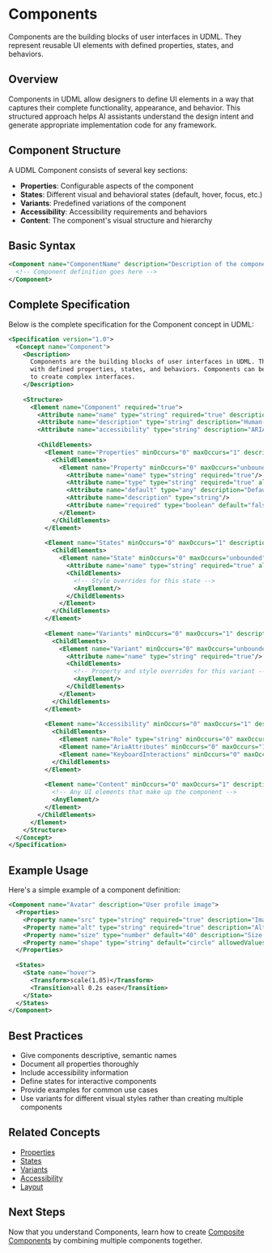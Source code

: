 # Components

Components are the building blocks of user interfaces in UDML. They represent reusable UI elements with defined properties, states, and behaviors.

## Overview

Components in UDML allow designers to define UI elements in a way that captures their complete functionality, appearance, and behavior. This structured approach helps AI assistants understand the design intent and generate appropriate implementation code for any framework.

## Component Structure

A UDML Component consists of several key sections:

- **Properties**: Configurable aspects of the component
- **States**: Different visual and behavioral states (default, hover, focus, etc.)
- **Variants**: Predefined variations of the component
- **Accessibility**: Accessibility requirements and behaviors
- **Content**: The component's visual structure and hierarchy

## Basic Syntax

```xml
<Component name="ComponentName" description="Description of the component">
  <!-- Component definition goes here -->
</Component>
```

## Complete Specification

Below is the complete specification for the Component concept in UDML:

```xml
<Specification version="1.0">
  <Concept name="Component">
    <Description>
      Components are the building blocks of user interfaces in UDML. They represent reusable UI elements
      with defined properties, states, and behaviors. Components can be composed of other components
      to create complex interfaces.
    </Description>
    
    <Structure>
      <Element name="Component" required="true">
        <Attribute name="name" type="string" required="true" description="Unique identifier for the component"/>
        <Attribute name="description" type="string" description="Human-readable description of the component's purpose"/>
        <Attribute name="accessibility" type="string" description="ARIA role or accessibility information"/>
        
        <ChildElements>
          <Element name="Properties" minOccurs="0" maxOccurs="1" description="Defines configurable aspects of the component">
            <ChildElements>
              <Element name="Property" minOccurs="0" maxOccurs="unbounded">
                <Attribute name="name" type="string" required="true"/>
                <Attribute name="type" type="string" required="true" allowedValues="string,number,boolean,color,object,array"/>
                <Attribute name="default" type="any" description="Default value for the property"/>
                <Attribute name="description" type="string"/>
                <Attribute name="required" type="boolean" default="false"/>
              </Element>
            </ChildElements>
          </Element>
          
          <Element name="States" minOccurs="0" maxOccurs="1" description="Defines possible component states">
            <ChildElements>
              <Element name="State" minOccurs="0" maxOccurs="unbounded">
                <Attribute name="name" type="string" required="true" allowedValues="default,hover,active,focus,disabled"/>
                <ChildElements>
                  <!-- Style overrides for this state -->
                  <AnyElement/>
                </ChildElements>
              </Element>
            </ChildElements>
          </Element>
          
          <Element name="Variants" minOccurs="0" maxOccurs="1" description="Defines component variations">
            <ChildElements>
              <Element name="Variant" minOccurs="0" maxOccurs="unbounded">
                <Attribute name="name" type="string" required="true"/>
                <ChildElements>
                  <!-- Property and style overrides for this variant -->
                  <AnyElement/>
                </ChildElements>
              </Element>
            </ChildElements>
          </Element>
          
          <Element name="Accessibility" minOccurs="0" maxOccurs="1" description="Accessibility specifications">
            <ChildElements>
              <Element name="Role" type="string" minOccurs="0" maxOccurs="1"/>
              <Element name="AriaAttributes" minOccurs="0" maxOccurs="1"/>
              <Element name="KeyboardInteractions" minOccurs="0" maxOccurs="1"/>
            </ChildElements>
          </Element>
          
          <Element name="Content" minOccurs="0" maxOccurs="1" description="Defines the component's structure">
            <!-- Any UI elements that make up the component -->
            <AnyElement/>
          </Element>
        </ChildElements>
      </Element>
    </Structure>
  </Concept>
</Specification>
```

## Example Usage

Here's a simple example of a component definition:

```xml
<Component name="Avatar" description="User profile image">
  <Properties>
    <Property name="src" type="string" required="true" description="Image source URL"/>
    <Property name="alt" type="string" required="true" description="Alternative text"/>
    <Property name="size" type="number" default="40" description="Size in pixels"/>
    <Property name="shape" type="string" default="circle" allowedValues="circle,square"/>
  </Properties>
  
  <States>
    <State name="hover">
      <Transform>scale(1.05)</Transform>
      <Transition>all 0.2s ease</Transition>
    </State>
  </States>
</Component>
```

## Best Practices

- Give components descriptive, semantic names
- Document all properties thoroughly
- Include accessibility information
- Define states for interactive components
- Provide examples for common use cases
- Use variants for different visual styles rather than creating multiple components

## Related Concepts

- [Properties](/concepts/properties)
- [States](/concepts/states)
- [Variants](/concepts/variants)
- [Accessibility](/concepts/accessibility)
- [Layout](/concepts/layout)

## Next Steps

Now that you understand Components, learn how to create [Composite Components](/concepts/composite-components) by combining multiple components together.
